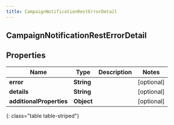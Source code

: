 ```yaml
---
title: CampaignNotificationRestErrorDetail
---
```

## CampaignNotificationRestErrorDetail


## Properties

| Name | Type | Description | Notes |
| ------------ | ------------- | ------------- | ------------- |
| **error** | **String** |  |  [optional] |
| **details** | **String** |  |  [optional] |
| **additionalProperties** | **Object** |  |  [optional] |
{: class="table table-striped"}



